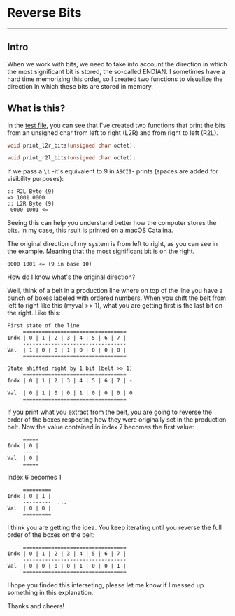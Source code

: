# Reverse Bits
----
## Intro

When we work with bits, we need to take into account the direction in which the most significant bit is stored, the so-called ENDIAN. I sometimes have a hard time memorizing this order, so I created two functions to visualize the direction in which these bits are stored in memory.

## What is this?

In the [test file](https://github.com/Gugor/42-Exam-rank02/edit/main/LEVEL2/reverse_bits/rev-bits-tests.c), you can see that I've created two functions that print the bits from an unsigned char from left to right (L2R) and from right to left (R2L).

```c
void print_l2r_bits(unsigned char octet);
```

```c
void print_r2l_bits(unsigned char octet);
```

If we pass a `\t` -it's equivalent to 9 in `ASCII`- prints (spaces are added for visibility purposes):

```
:: R2L Byte (9)
=> 1001 0000
:: L2R Byte (9)
 0000 1001 <=
```

Seeing this can help you understand better how the computer stores the bits. In my case, this rsult is printed on a macOS Catalina.

The original direction of my system is from left to right, as you can see in the example. Meaning that the most significant bit is on the right.

```
0000 1001 <= (9 in base 10)
```

How do I know what's the original direction?

Well, think of a belt in a production line where on top of the line you have a bunch of boxes labeled with ordered numbers. When you shift the belt from left to right like this (myval >> 1), what you are getting first is the last bit on the right. Like this:

```
First state of the line
     =================================
Indx | 0 | 1 | 2 | 3 | 4 | 5 | 6 | 7 | 
     ---------------------------------
Val  | 1 | 0 | 0 | 1 | 0 | 0 | 0 | 0 | 
     =================================
```
```
State shifted right by 1 bit (belt >> 1)
     =================================
Indx | 0 | 1 | 2 | 3 | 4 | 5 | 6 | 7 | -
     ---------------------------------
Val  | 0 | 1 | 0 | 0 | 1 | 0 | 0 | 0 | 0
     =================================
```

If you print what you extract from the belt, you are going to reverse the order of the boxes respecting how they were originally set in the production belt. Now the value contained in index 7 becomes the first value:

```
     =====
Indx | 0 |
     -----
Val  | 0 |
     =====
```

Index 6 becomes 1

```
     =========
Indx | 0 | 1 |
     ---------  ...
Val  | 0 | 0 |
     =========
```
I think you are getting the idea. You keep iterating until you reverse the full order of the boxes on the belt:

```
     =================================
Indx | 0 | 1 | 2 | 3 | 4 | 5 | 6 | 7 |
     ---------------------------------
Val  | 0 | 0 | 0 | 0 | 1 | 0 | 0 | 1 |
     =================================
```

I hope you finded this interseting, please let me know if I messed up something in this explanation.

Thanks and cheers! 
